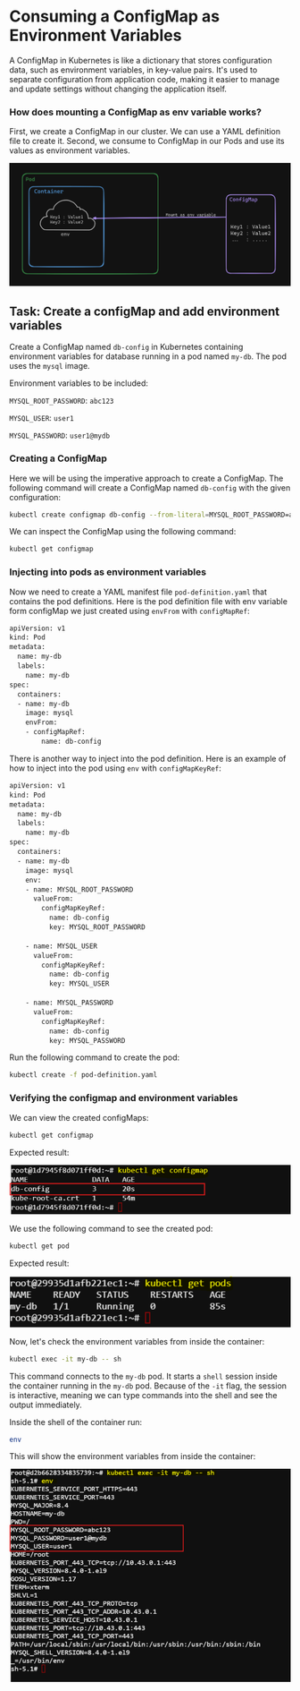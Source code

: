 # Consuming a ConfigMap as Environment Variables
A ConfigMap in Kubernetes is like a dictionary that stores configuration data, such as environment variables, in key-value pairs. It's used to separate configuration from application code, making it easier to manage and update settings without changing the application itself.

### How does mounting a ConfigMap as env variable works?
First, we create a ConfigMap in our cluster. We can use a YAML definition file to create it. Second, we consume to ConfigMap in our Pods and use its values as environment variables.

![alt text](images/image-1.png)

## Task: Create a configMap and add environment variables
Create a ConfigMap named `db-config` in Kubernetes containing environment variables for database running in a pod named `my-db`. The pod uses the `mysql` image.

Environment variables to be included:

`MYSQL_ROOT_PASSWORD`: `abc123`

`MYSQL_USER`: `user1`

`MYSQL_PASSWORD`: `user1@mydb`

### Creating a ConfigMap
Here we will be using the imperative approach to create a ConfigMap. The following command will create a ConfigMap named `db-config` with the given configuration:
```sh
kubectl create configmap db-config --from-literal=MYSQL_ROOT_PASSWORD=abc123 --from-literal=MYSQL_USER=user1 --from-literal=MYSQL_PASSWORD=user1@mydb
```
We can inspect the ConfigMap using the following command:
```sh
kubectl get configmap
```
### Injecting into pods as environment variables
Now we need to create a YAML manifest file `pod-definition.yaml` that contains the pod definitions. Here is the pod definition file with env variable form configMap we just created using `envFrom` with `configMapRef`:
```sh
apiVersion: v1 
kind: Pod 
metadata:
  name: my-db
  labels:
    name: my-db
spec:
  containers:
  - name: my-db
    image: mysql
    envFrom:
    - configMapRef:
        name: db-config
```
There is another way to inject into the pod definition. Here is an example of how to inject into the pod using `env` with `configMapKeyRef`:
```sh
apiVersion: v1 
kind: Pod 
metadata:
  name: my-db
  labels:
    name: my-db
spec:
  containers:
  - name: my-db
    image: mysql
    env:
    - name: MYSQL_ROOT_PASSWORD
      valueFrom:
        configMapKeyRef:
          name: db-config
          key: MYSQL_ROOT_PASSWORD
    
    - name: MYSQL_USER
      valueFrom:
        configMapKeyRef:
          name: db-config
          key: MYSQL_USER

    - name: MYSQL_PASSWORD
      valueFrom:
        configMapKeyRef:
          name: db-config
          key: MYSQL_PASSWORD
```
Run the following command to create the pod:
```sh
kubectl create -f pod-definition.yaml
```
### Verifying the configmap and environment variables
We can view the created configMaps:
```sh
kubectl get configmap
```
Expected result:

![alt text](images/image-2.png)

We use the following command to see the created pod:
```sh
kubectl get pod
```
Expected result:

![alt text](images/image-3.png)

Now, let's check the environment variables from inside the container:
```sh
kubectl exec -it my-db -- sh
```
This command connects to the `my-db` pod. It starts a `shell` session inside the container running in the `my-db` pod. Because of the `-it` flag, the session is interactive, meaning we can type commands into the shell and see the output immediately.

Inside the shell of the container run:
```sh
env
```
This will show the environment variables from inside the container:

![alt text](images/image-4.png)